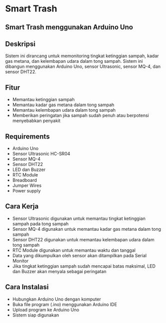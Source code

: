 # Smart Trash

## Smart Trash menggunakan Arduino Uno
## Deskripsi

Sistem ini dirancang untuk memonitoring tingkat ketinggian sampah, kadar gas metana, dan kelembapan udara dalam tong sampah. Sistem ini dibangun menggunakan Arduino Uno, sensor Ultrasonic, sensor MQ-4, dan sensor DHT22.

## Fitur

- Memantau ketinggian sampah
- Memantau kadar gas metana dalam tong sampah
- Memantau kelembapan udara dalam tong sampah
- Memberikan peringatan jika sampah sudah penuh atau berpotensi menyebabkan penyakit

## Requirements

- Arduino Uno
- Sensor Ultrasonic HC-SR04
- Sensor MQ-4
- Sensor DHT22
- LED dan Buzzer
- RTC Module
- Breadboard
- Jumper Wires
- Power supply

## Cara Kerja

- Sensor Ultrasonic digunakan untuk memantau tingkat ketinggian sampah pada tong sampah
- Sensor MQ-4 digunakan untuk memantau kadar gas metana dalam tong sampah
- Sensor DHT22 digunakan untuk memantau kelembapan udara dalam tong sampah
- RTC Module digunakan untuk memantau waktu dan tanggal
- Data yang dikumpulkan oleh sensor akan ditampilkan pada Serial Monitor
- Jika tingkat ketinggian sampah sudah mencapai batas maksimal, LED dan Buzzer akan menyala sebagai peringatan

## Cara Instalasi

- Hubungkan Arduino Uno dengan komputer
- Buka file program (.ino) menggunakan Arduino IDE
- Upload program ke Arduino Uno
- Sistem siap digunakan
